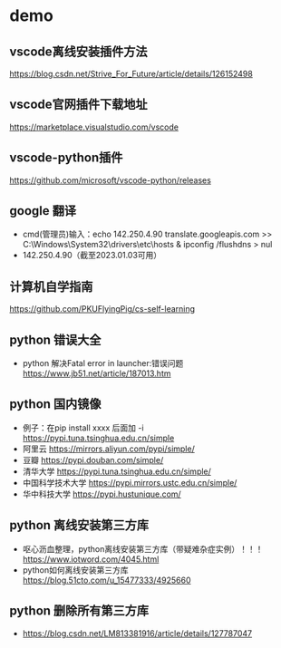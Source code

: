 # demo
## vscode离线安装插件方法
https://blog.csdn.net/Strive_For_Future/article/details/126152498

## vscode官网插件下载地址
https://marketplace.visualstudio.com/vscode

## vscode-python插件
https://github.com/microsoft/vscode-python/releases

## google 翻译 
- cmd(管理员)输入：echo 142.250.4.90 translate.googleapis.com >> C:\Windows\System32\drivers\etc\hosts & ipconfig /flushdns > nul
- 142.250.4.90（截至2023.01.03可用） 

## 计算机自学指南
https://github.com/PKUFlyingPig/cs-self-learning

## python 错误大全
- python 解决Fatal error in launcher:错误问题 https://www.jb51.net/article/187013.htm

## python 国内镜像
- 例子：在pip install xxxx 后面加 -i https://pypi.tuna.tsinghua.edu.cn/simple
- 阿里云 https://mirrors.aliyun.com/pypi/simple/
- 豆瓣 https://pypi.douban.com/simple/
- 清华大学 https://pypi.tuna.tsinghua.edu.cn/simple/
- 中国科学技术大学 https://pypi.mirrors.ustc.edu.cn/simple/
- 华中科技大学 https://pypi.hustunique.com/

## python 离线安装第三方库
- 呕心沥血整理，python离线安装第三方库（带疑难杂症实例）！！！https://www.iotword.com/4045.html
- python如何离线安装第三方库 https://blog.51cto.com/u_15477333/4925660

## python 删除所有第三方库
- https://blog.csdn.net/LM813381916/article/details/127787047
